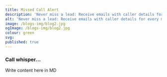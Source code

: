 ```yaml
---
title: Missed Call Alert
description: 'Never miss a lead: Receive emails with caller details for every missed call.'
alt: 'Never miss a lead: Receive emails with caller details for every missed call.'
image: /blogs-img/blog2.jpg
ogImage: /blogs-img/blog2.jpg
colour: green
svg: 
published: true
---
```



### Call whisper...
Write content here in MD
